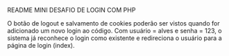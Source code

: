 README MINI DESAFIO DE LOGIN COM PHP

O botão de logout e salvamento de cookies poderão ser vistos quando for adicionado um novo login ao código. Com usuário = alves e senha = 123, o sistema já reconhece o login como existente e redireciona o usuário para a página de login (index).
